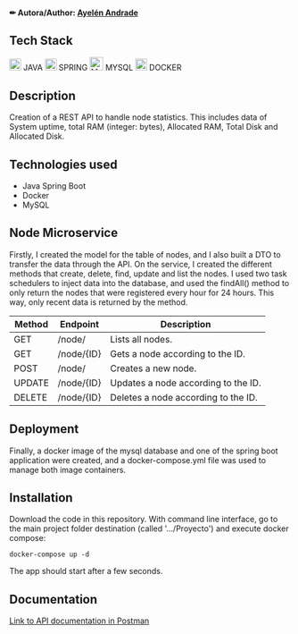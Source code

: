 #### ✏ Autora/Author: [Ayelén Andrade](https://github.com/stephieandrade)

## Tech Stack
<div>
  <img src="https://github.com/get-icon/geticon/raw/master/icons/java.svg" alt="Java" width="21px" height="21px"> JAVA
  <img src="https://github.com/get-icon/geticon/raw/master/icons/spring.svg" alt="Spring" width="21px" height="21px"> SPRING
  <img src="https://github.com/get-icon/geticon/blob/master/icons/mysql.svg" width="24px" height="24px" alt="MYSQL"> MYSQL   
  <img src="https://github.com/get-icon/geticon/raw/master/icons/docker-icon.svg" alt="docker" width="21px" height="21px"> DOCKER  
</div>

## Description

Creation of a REST API to handle node statistics. This includes data of System uptime, total RAM (integer: bytes), Allocated RAM, Total Disk and Allocated Disk.

## Technologies used

- Java Spring Boot
- Docker
- MySQL

## Node Microservice

Firstly, I created the model for the table of nodes, and I also built a DTO to transfer the data through the API. On the service, I created the different methods that create, delete, find, update and list the nodes. I used two task schedulers to inject data into the database, and used the findAll() method to only return the nodes that were registered every hour for 24 hours. This way, only recent data is returned by the method.

Method | Endpoint | Description
---|---|---
GET | /node/ |Lists all nodes.
GET | /node/{ID} |Gets a node according to the ID.
POST | /node/ |Creates a new node.
UPDATE | /node/{ID} |Updates a node according to the ID.
DELETE | /node/{ID} |Deletes a node according to the ID.

## Deployment

Finally, a docker image of the mysql database and one of the spring boot application were created, and a docker-compose.yml file was used to manage both image containers.

## Installation

Download the code in this repository. With command line interface, go to the main project folder destination (called '.../Proyecto') and execute docker compose:

```
docker-compose up -d
```

The app should start after a few seconds.

## Documentation 

[Link to API documentation in Postman](https://documenter.getpostman.com/view/20744743/UyxbqV8m)
